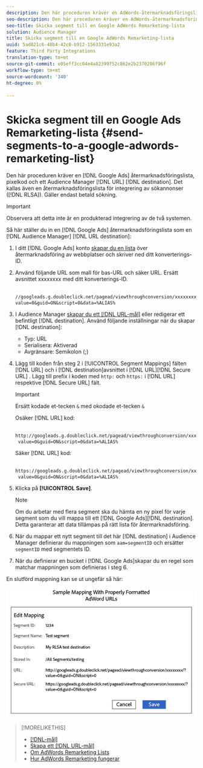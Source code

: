 ```yaml
---
description: Den här proceduren kräver en AdWords-återmarknadsföringslista, pixelkod och ett Audience Manager URL-mål. Det kallas även en återmarknadsföringslista för integrering av sökannonser (RLSA). Gäller endast betald sökning.
seo-description: Den här proceduren kräver en AdWords-återmarknadsföringslista, pixelkod och ett Audience Manager URL-mål. Det kallas även en återmarknadsföringslista för integrering av sökannonser (RLSA). Gäller endast betald sökning.
seo-title: Skicka segment till en Google AdWords Remarketing-lista
solution: Audience Manager
title: Skicka segment till en Google AdWords Remarketing-lista
uuid: 5ad821c6-48b4-42c0-b912-1563331e93a2
feature: Third Party Integrations
translation-type: tm+mt
source-git-commit: e05eff3cc04e4a82399752c862e2b2370286f96f
workflow-type: tm+mt
source-wordcount: '340'
ht-degree: 0%

---
```



# Skicka segment till en Google Ads Remarketing-lista {#send-segments-to-a-google-adwords-remarketing-list}

Den här proceduren kräver en [!DNL Google Ads] återmarknadsföringslista, pixelkod och ett Audience Manager [!DNL URL] [!DNL destination]. Det kallas även en återmarknadsföringslista för integrering av sökannonser ([!DNL RLSA]). Gäller endast betald sökning.

>[!IMPORTANT]
>Observera att detta inte är en produkterad integrering av de två systemen.

Så här ställer du in en [!DNL Google Ads] återmarknadsföringslista som en [!DNL Audience Manager] [!DNL URL destination]:

1. I ditt [!DNL Google Ads] konto [skapar du en lista](https://support.google.com/adwords/answer/2454064?hl=en) över återmarknadsföring av webbplatser och skriver ned ditt konverterings-ID.
1. Använd följande URL som mall för bas-URL och säker URL. Ersätt avsnittet xxxxxxxx med ditt konverterings-ID.

   ```
    //googleads.g.doubleclick.net/pagead/viewthroughconversion/xxxxxxxx/?value=0&guid=ON&script=0&data=%ALIAS%
   ```

1. I Audience Manager [skapar du ett [!DNL URL-mål]](../../features/destinations/create-url-destination.md) eller redigerar ett befintligt [!DNL destination]. Använd följande inställningar när du skapar [!DNL destination]:
   * Typ: URL
   * Serialisera: Aktiverad
   * Avgränsare: Semikolon (;)

1. Lägg till koden från steg 2 i [!UICONTROL Segment Mappings] fälten [!DNL URL] och i [!DNL destination]avsnittet i [!DNL URL][!DNL Secure URL] . Lägg till prefix i koden med `http:` och `https:` i [!DNL URL] respektive [!DNL Secure URL] fält.

   >[!IMPORTANT]
   >
   >Ersätt kodade et-tecken `&` med okodade et-tecken `&`

   Osäker [!DNL URL] kod:

   ```
    http://googleads.g.doubleclick.net/pagead/viewthroughconversion/xxxxxxxx/?
    value=0&guid=ON&script=0&data=%ALIAS%
   ```

   Säker [!DNL URL] kod:

   ```
    https://googleads.g.doubleclick.net/pagead/viewthroughconversion/xxxxxxxx/?
    value=0&guid=ON&script=0&data=%ALIAS%
   ```

1. Klicka på **[!UICONTROL Save]**.

   >[!NOTE]
   >
   >Om du arbetar med flera segment ska du hämta en ny pixel för varje segment som du vill mappa till ett [!DNL Google Ads][!DNL destination]. Detta garanterar att data tillämpas på rätt lista för återmarknadsföring.

1. När du mappar ett nytt segment till det här [!DNL destination] i Audience Manager definierar du mappningen som `aam=segmentID` och ersätter `segmentID` med segmentets ID.
1. När du definierar en bucket i [!DNL Google Ads]skapar du en regel som matchar mappningen som definieras i steg 6.

En slutförd mappning kan se ut ungefär så här:

![](../assets/rlsa_mapping.png)

>[!MORELIKETHIS]
>
>* [[!DNL-mål]](../../features/destinations/destinations.md)
>* [Skapa ett [!DNL URL-mål]](../../features/destinations/create-url-destination.md)
>* [Om AdWords Remarketing Lists](https://support.google.com/adwords/answer/2472738)
>* [Hur AdWords Remarketing fungerar](https://support.google.com/adwords/answer/2454000)

